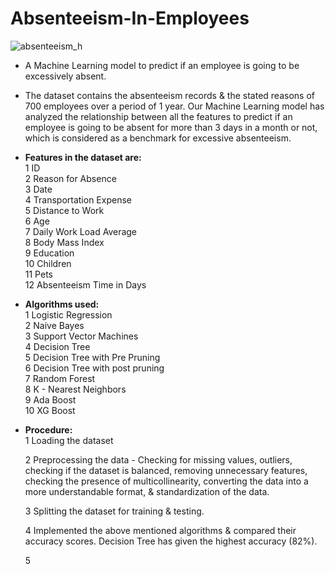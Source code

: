 # Absenteeism-In-Employees

![absenteeism_h](https://user-images.githubusercontent.com/59203913/147377899-44ec27ac-0c43-4528-8d89-46cc2adc39c8.jpg)


* A Machine Learning model to predict if an employee is going to be excessively absent.

* The dataset contains the absenteeism records & the stated reasons of 700 employees over a period of 1 year. Our Machine Learning model has analyzed the relationship between   all the features to predict if an employee is going to be absent for more than 3 days in a month or not, which is considered as a benchmark for excessive absenteeism.

* **Features in the dataset are:**    <br />
 1   ID                         <br />
 2   Reason for Absence          <br />
 3   Date                       <br />
 4   Transportation Expense      
 5   Distance to Work          
 6   Age                       
 7   Daily Work Load Average   
 8   Body Mass Index           
 9   Education                 
 10  Children                  
 11  Pets                      
 12  Absenteeism Time in Days  <br />
 
 * **Algorithms used:**     <br />
 1 Logistic Regression  <br />
 2 Naive Bayes            <br />
 3 Support Vector Machines  <br />
 4 Decision Tree                <br />
 5 Decision Tree with Pre Pruning  <br />
 6 Decision Tree with post pruning <br />
 7 Random Forest               <br />
 8 K - Nearest Neighbors      <br />
 9 Ada Boost	           <br />
 10	XG Boost           <br />
 
 * **Procedure:**        <br />
   1 Loading the dataset
 
   2 Preprocessing the data - Checking for missing values, outliers, checking if the dataset is balanced, removing unnecessary features, checking the presence of 
   multicollinearity, converting the data into a more understandable format, & standardization of the data.
   
   3 Splitting the dataset for training & testing.
   
   4 Implemented the above mentioned algorithms & compared their accuracy scores. Decision Tree has given the highest accuracy (82%).
   
   5 
 
 
 
